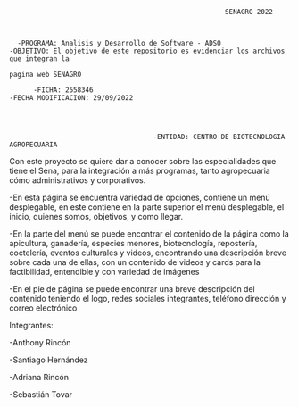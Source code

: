  
                                                          SENAGRO 2022

    
     
      -PROGRAMA: Analisis y Desarrollo de Software - ADSO                    -OBJETIVO: El objetivo de este repositorio es evidenciar los archivos que integran la 
                                                                                pagina web SENAGRO                                                                                
            
          -FICHA: 2558346                                                      -FECHA MODIFICACION: 29/09/2022
          
          
          
   
                                        -ENTIDAD: CENTRO DE BIOTECNOLOGIA AGROPECUARIA    
                            
                            
                            
                            
                            
                            

 Con este proyecto se quiere dar a conocer sobre las especialidades que tiene el Sena, para la integración a más programas, tanto agropecuaria cómo administrativos y corporativos.

 -En esta página se encuentra variedad de opciones, contiene un menú desplegable, en este contiene en la parte superior el menú desplegable, el inicio, quienes somos, objetivos, y como llegar.

 -En la parte del menú  se puede encontrar el contenido de la página como la apicultura, ganadería, especies menores, biotecnología, repostería, coctelería, eventos culturales y videos, encontrando una descripción breve sobre cada una de ellas, con un contenido de videos y cards para la factibilidad, entendible y con variedad de imágenes 

 -En el pie de página se puede encontrar una breve descripción del contenido teniendo el logo, redes sociales integrantes, teléfono dirección y correo electrónico 



 Integrantes:

 -Anthony Rincón 

 -Santiago Hernández

 -Adriana Rincón

 -Sebastián Tovar














